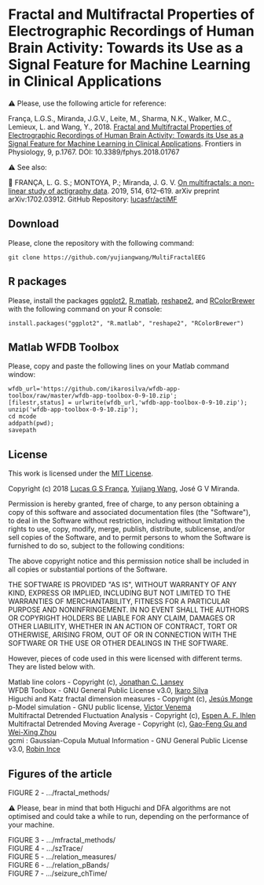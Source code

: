 # Fractal and Multifractal Properties of Electrographic Recordings of Human Brain Activity: Towards its Use as a Signal Feature for Machine Learning in Clinical Applications

:warning: Please, use the following article for reference:

França, L.G.S., Miranda, J.G.V., Leite, M., Sharma, N.K., Walker, M.C., Lemieux, L. and Wang, Y., 2018. [Fractal and Multifractal Properties of Electrographic Recordings of Human Brain Activity: Towards its Use as a Signal Feature for Machine Learning in Clinical Applications](https://www.frontiersin.org/articles/10.3389/fphys.2018.01767/). Frontiers in Physiology, 9, p.1767. DOI: 10.3389/fphys.2018.01767

:warning: See also:

:newspaper: FRANÇA, L. G. S.; MONTOYA, P.; Miranda, J. G. V. [On multifractals: a non-linear study of actigraphy data](https://doi.org/10.1016/J.PHYSA.2018.09.122). 2019, 514, 612–619.  arXiv preprint arXiv:1702.03912. GitHub Repository: [lucasfr/actiMF](https://github.com/lucasfr/actiMF)

## Download

Please, clone the repository with the following command:

```
git clone https://github.com/yujiangwang/MultiFractalEEG
```

## R packages

Please, install the packages [ggplot2](https://github.com/tidyverse/ggplot2), [R.matlab](https://github.com/HenrikBengtsson/R.matlab), [reshape2](https://github.com/hadley/reshape), and [RColorBrewer](https://github.com/cran/RColorBrewer) with the following command on your R console:

```
install.packages("ggplot2", "R.matlab", "reshape2", "RColorBrewer")
```

## Matlab WFDB Toolbox

Please, copy and paste the following lines on your Matlab command window:

```
wfdb_url='https://github.com/ikarosilva/wfdb-app-toolbox/raw/master/wfdb-app-toolbox-0-9-10.zip';  
[filestr,status] = urlwrite(wfdb_url,'wfdb-app-toolbox-0-9-10.zip');  
unzip('wfdb-app-toolbox-0-9-10.zip');  
cd mcode  
addpath(pwd);  
savepath 
```

## License

This work is licensed under the [MIT License](https://github.com/lucasfr/chhabra-jensen/blob/master/LICENSE). 

Copyright (c) 2018 [Lucas G S França](https://lucasfr.github.io/), [Yujiang Wang](http://xaphire.de/), José G V Miranda. 

Permission is hereby granted, free of charge, to any person obtaining a copy
of this software and associated documentation files (the "Software"), to deal
in the Software without restriction, including without limitation the rights
to use, copy, modify, merge, publish, distribute, sublicense, and/or sell
copies of the Software, and to permit persons to whom the Software is
furnished to do so, subject to the following conditions:

The above copyright notice and this permission notice shall be included in all
copies or substantial portions of the Software.

THE SOFTWARE IS PROVIDED "AS IS", WITHOUT WARRANTY OF ANY KIND, EXPRESS OR
IMPLIED, INCLUDING BUT NOT LIMITED TO THE WARRANTIES OF MERCHANTABILITY,
FITNESS FOR A PARTICULAR PURPOSE AND NONINFRINGEMENT. IN NO EVENT SHALL THE
AUTHORS OR COPYRIGHT HOLDERS BE LIABLE FOR ANY CLAIM, DAMAGES OR OTHER
LIABILITY, WHETHER IN AN ACTION OF CONTRACT, TORT OR OTHERWISE, ARISING FROM,
OUT OF OR IN CONNECTION WITH THE SOFTWARE OR THE USE OR OTHER DEALINGS IN THE
SOFTWARE.

However, pieces of code used in this were licensed with different terms. They are listed below with. 

Matlab line colors - Copyright (c), [Jonathan C. Lansey](https://uk.mathworks.com/matlabcentral/fileexchange/42673-beautiful-and-distinguishable-line-colors-+-colormap)<br />
WFDB Toolbox - GNU General Public License v3.0, [Ikaro Silva](https://github.com/ikarosilva/wfdb-app-toolbox/blob/master/LICENSE)<br />
Higuchi and Katz fractal dimension measures - Copyright (c), [Jesús Monge](https://uk.mathworks.com/matlabcentral/fileexchange/50290-higuchi-and-katz-fractal-dimension-measures)<br />
p-Model simulation - GNU public license, [Victor Venema](http://www2.meteo.uni-bonn.de/staff/venema/themes/surrogates/pmodel/)<br />
Multifractal Detrended Fluctuation Analysis - Copyright (c), [Espen A. F. Ihlen](https://www.ntnu.edu/inb/geri/software)<br />
Multifractal Detrended Moving Average - Copyright (c), [Gao-Feng Gu and Wei-Xing Zhou](https://journals.aps.org/pre/abstract/10.1103/PhysRevE.82.011136)<br />
gcmi : Gaussian-Copula Mutual Information - GNU General Public License v3.0, [Robin Ince](https://github.com/robince/gcmi)<br />


## Figures of the article
  
FIGURE 2 - .../fractal_methods/  

:warning: Please, bear in mind that both Higuchi and DFA algorithms are not optimised and could take a while to run, depending on the performance of your machine.

FIGURE 3 - .../mfractal_methods/  
FIGURE 4 - .../szTrace/   
FIGURE 5 - .../relation_measures/  
FIGURE 6 - .../relation_pBands/  
FIGURE 7 - .../seizure_chTime/  
